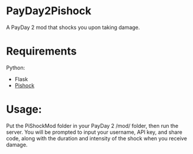 # PayDay2Pishock  
A PayDay 2 mod that shocks you upon taking damage.

# Requirements  
Python:  
  - Flask  
  - [Pishock](https://python-pishock.readthedocs.io/en/latest/)

# Usage:  
Put the PiShockMod folder in your PayDay 2 /mod/ folder, then run the server. You will be prompted to input your username, API key, and share code, along with the duration and intensity of the shock when you receive damage.
